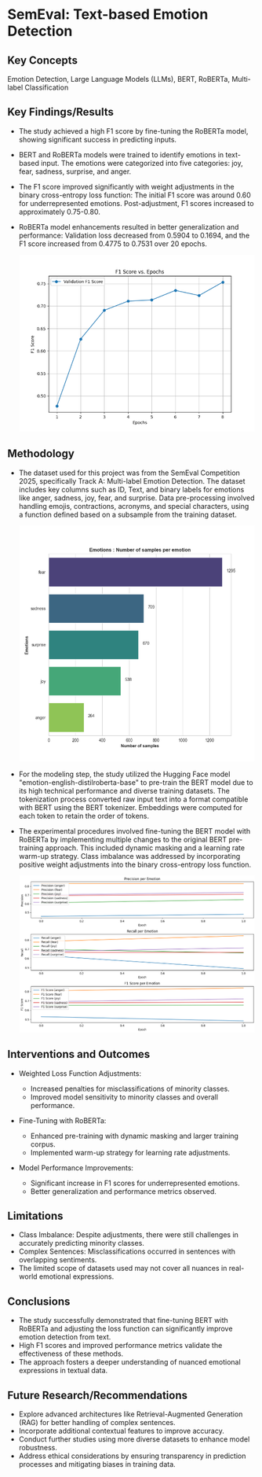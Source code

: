 # SemEval: Text-based Emotion Detection
## Key Concepts
Emotion Detection, Large Language Models (LLMs), BERT, RoBERTa, Multi-label Classification

## Key Findings/Results
* The study achieved a high F1 score by fine-tuning the RoBERTa model, showing significant success in predicting inputs. 
* BERT and RoBERTa models were trained to identify emotions in text-based input. The emotions were categorized into five categories: joy, fear, sadness, surprise, and anger.
* The F1 score improved significantly with weight adjustments in the binary cross-entropy loss function: The initial F1 score was around 0.60 for underrepresented emotions. Post-adjustment, F1 scores increased to approximately 0.75-0.80.
* RoBERTa model enhancements resulted in better generalization and performance: Validation loss decreased from 0.5904 to 0.1694, and the F1 score increased from 0.4775 to 0.7531 over 20 epochs.

 
    <img src="https://github.com/Prerana17/SemEval-Text-based-Emotion-Detection/blob/main/graphs/f1_score_plot.png" width="600" class="center">

  
## Methodology
* The dataset used for this project was from the SemEval Competition 2025, specifically Track A: Multi-label Emotion Detection. The dataset includes key columns such as ID, Text, and binary labels for emotions like anger, sadness, joy, fear, and surprise. Data pre-processing involved handling emojis, contractions, acronyms, and special characters, using a function defined based on a subsample from the training dataset.

    <img src="https://github.com/Prerana17/SemEval-Text-based-Emotion-Detection/blob/main/graphs/emotions.png" width="600" class="center">


* For the modeling step, the study utilized the Hugging Face model "emotion-english-distilroberta-base" to pre-train the BERT model due to its high technical performance and diverse training datasets. The tokenization process converted raw input text into a format compatible with BERT using the BERT tokenizer. Embeddings were computed for each token to retain the order of tokens.

* The experimental procedures involved fine-tuning the BERT model with RoBERTa by implementing multiple changes to the original BERT pre-training approach. This included dynamic masking and a learning rate warm-up strategy. Class imbalance was addressed by incorporating positive weight adjustments into the binary cross-entropy loss function.
   
    <img src="https://github.com/Prerana17/SemEval-Text-based-Emotion-Detection/blob/main/graphs/class_adj.png" width="600" class="center">

## Interventions and Outcomes

* Weighted Loss Function Adjustments:
    * Increased penalties for misclassifications of minority classes.
    * Improved model sensitivity to minority classes and overall performance.
      
* Fine-Tuning with RoBERTa:
    * Enhanced pre-training with dynamic masking and larger training corpus.
    * Implemented warm-up strategy for learning rate adjustments.
      
* Model Performance Improvements:
    * Significant increase in F1 scores for underrepresented emotions.
    * Better generalization and performance metrics observed.
      
## Limitations
  * Class Imbalance: Despite adjustments, there were still challenges in accurately predicting minority classes.
  * Complex Sentences: Misclassifications occurred in sentences with overlapping sentiments.
  * The limited scope of datasets used may not cover all nuances in real-world emotional expressions.
    
## Conclusions
  * The study successfully demonstrated that fine-tuning BERT with RoBERTa and adjusting the loss function can significantly improve emotion detection from text.
  * High F1 scores and improved performance metrics validate the effectiveness of these methods.
  * The approach fosters a deeper understanding of nuanced emotional expressions in textual data.
    
## Future Research/Recommendations
  * Explore advanced architectures like Retrieval-Augmented Generation (RAG) for better handling of complex sentences.
  * Incorporate additional contextual features to improve accuracy.
  * Conduct further studies using more diverse datasets to enhance model robustness.
  * Address ethical considerations by ensuring transparency in prediction processes and mitigating biases in training data.

